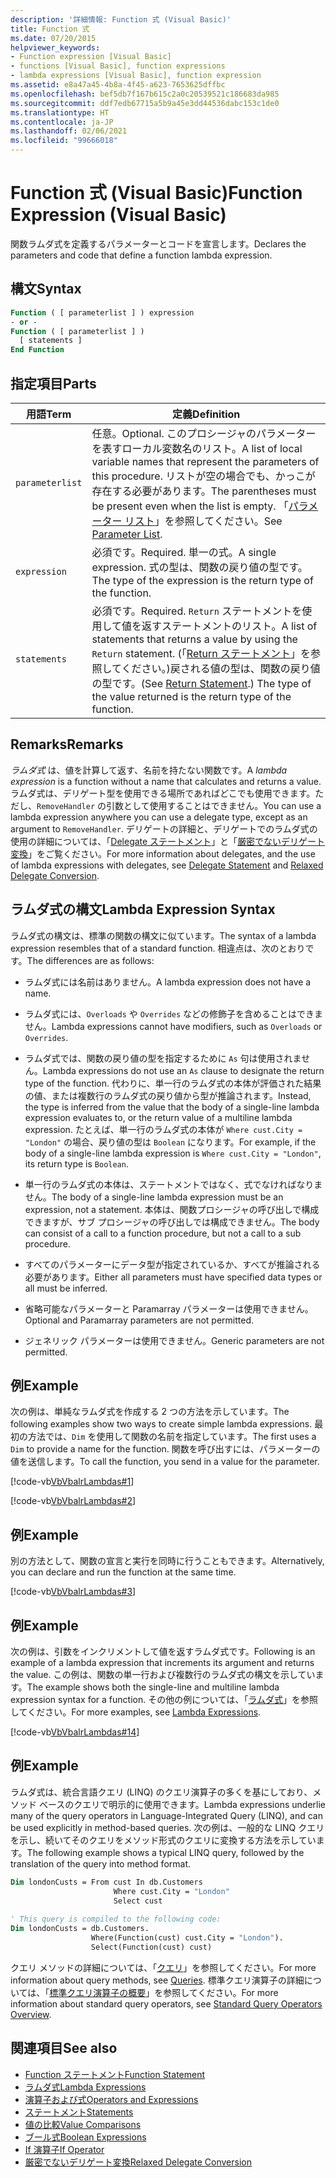 ```yaml
---
description: '詳細情報: Function 式 (Visual Basic)'
title: Function 式
ms.date: 07/20/2015
helpviewer_keywords:
- Function expression [Visual Basic]
- functions [Visual Basic], function expressions
- lambda expressions [Visual Basic], function expression
ms.assetid: e8a47a45-4b8a-4f45-a623-7653625dffbc
ms.openlocfilehash: bef5db7f167b615c2a0c20539521c186683da985
ms.sourcegitcommit: ddf7edb67715a5b9a45e3dd44536dabc153c1de0
ms.translationtype: HT
ms.contentlocale: ja-JP
ms.lasthandoff: 02/06/2021
ms.locfileid: "99666018"
---
```

# <a name="function-expression-visual-basic"></a><span data-ttu-id="18705-103">Function 式 (Visual Basic)</span><span class="sxs-lookup"><span data-stu-id="18705-103">Function Expression (Visual Basic)</span></span>

<span data-ttu-id="18705-104">関数ラムダ式を定義するパラメーターとコードを宣言します。</span><span class="sxs-lookup"><span data-stu-id="18705-104">Declares the parameters and code that define a function lambda expression.</span></span>  
  
## <a name="syntax"></a><span data-ttu-id="18705-105">構文</span><span class="sxs-lookup"><span data-stu-id="18705-105">Syntax</span></span>  
  
```vb  
Function ( [ parameterlist ] ) expression  
- or -  
Function ( [ parameterlist ] )  
  [ statements ]  
End Function  
```  
  
## <a name="parts"></a><span data-ttu-id="18705-106">指定項目</span><span class="sxs-lookup"><span data-stu-id="18705-106">Parts</span></span>  
  
|<span data-ttu-id="18705-107">用語</span><span class="sxs-lookup"><span data-stu-id="18705-107">Term</span></span>|<span data-ttu-id="18705-108">定義</span><span class="sxs-lookup"><span data-stu-id="18705-108">Definition</span></span>|  
|---|---|  
|`parameterlist`|<span data-ttu-id="18705-109">任意。</span><span class="sxs-lookup"><span data-stu-id="18705-109">Optional.</span></span> <span data-ttu-id="18705-110">このプロシージャのパラメーターを表すローカル変数名のリスト。</span><span class="sxs-lookup"><span data-stu-id="18705-110">A list of local variable names that represent the parameters of this procedure.</span></span> <span data-ttu-id="18705-111">リストが空の場合でも、かっこが存在する必要があります。</span><span class="sxs-lookup"><span data-stu-id="18705-111">The parentheses must be present even when the list is empty.</span></span> <span data-ttu-id="18705-112">「[パラメーター リスト](../statements/parameter-list.md)」を参照してください。</span><span class="sxs-lookup"><span data-stu-id="18705-112">See [Parameter List](../statements/parameter-list.md).</span></span>|  
|`expression`|<span data-ttu-id="18705-113">必須です。</span><span class="sxs-lookup"><span data-stu-id="18705-113">Required.</span></span> <span data-ttu-id="18705-114">単一の式。</span><span class="sxs-lookup"><span data-stu-id="18705-114">A single expression.</span></span> <span data-ttu-id="18705-115">式の型は、関数の戻り値の型です。</span><span class="sxs-lookup"><span data-stu-id="18705-115">The type of the expression is the return type of the function.</span></span>|  
|`statements`|<span data-ttu-id="18705-116">必須です。</span><span class="sxs-lookup"><span data-stu-id="18705-116">Required.</span></span> <span data-ttu-id="18705-117">`Return` ステートメントを使用して値を返すステートメントのリスト。</span><span class="sxs-lookup"><span data-stu-id="18705-117">A list of statements that returns a value by using the `Return` statement.</span></span> <span data-ttu-id="18705-118">(「[Return ステートメント](../statements/return-statement.md)」を参照してください。)戻される値の型は、関数の戻り値の型です。</span><span class="sxs-lookup"><span data-stu-id="18705-118">(See [Return Statement](../statements/return-statement.md).) The type of the value returned is the return type of the function.</span></span>|  
  
## <a name="remarks"></a><span data-ttu-id="18705-119">Remarks</span><span class="sxs-lookup"><span data-stu-id="18705-119">Remarks</span></span>  

 <span data-ttu-id="18705-120">*ラムダ式* は、値を計算して返す、名前を持たない関数です。</span><span class="sxs-lookup"><span data-stu-id="18705-120">A *lambda expression* is a function without a name that calculates and returns a value.</span></span> <span data-ttu-id="18705-121">ラムダ式は、デリゲート型を使用できる場所であればどこでも使用できます。ただし、`RemoveHandler` の引数として使用することはできません。</span><span class="sxs-lookup"><span data-stu-id="18705-121">You can use a lambda expression anywhere you can use a delegate type, except as an argument to `RemoveHandler`.</span></span> <span data-ttu-id="18705-122">デリゲートの詳細と、デリゲートでのラムダ式の使用の詳細については、「[Delegate ステートメント](../statements/delegate-statement.md)」と「[厳密でないデリゲート変換](../../programming-guide/language-features/delegates/relaxed-delegate-conversion.md)」をご覧ください。</span><span class="sxs-lookup"><span data-stu-id="18705-122">For more information about delegates, and the use of lambda expressions with delegates, see [Delegate Statement](../statements/delegate-statement.md) and [Relaxed Delegate Conversion](../../programming-guide/language-features/delegates/relaxed-delegate-conversion.md).</span></span>  
  
## <a name="lambda-expression-syntax"></a><span data-ttu-id="18705-123">ラムダ式の構文</span><span class="sxs-lookup"><span data-stu-id="18705-123">Lambda Expression Syntax</span></span>  

 <span data-ttu-id="18705-124">ラムダ式の構文は、標準の関数の構文に似ています。</span><span class="sxs-lookup"><span data-stu-id="18705-124">The syntax of a lambda expression resembles that of a standard function.</span></span> <span data-ttu-id="18705-125">相違点は、次のとおりです。</span><span class="sxs-lookup"><span data-stu-id="18705-125">The differences are as follows:</span></span>  
  
- <span data-ttu-id="18705-126">ラムダ式には名前はありません。</span><span class="sxs-lookup"><span data-stu-id="18705-126">A lambda expression does not have a name.</span></span>  
  
- <span data-ttu-id="18705-127">ラムダ式には、`Overloads` や `Overrides` などの修飾子を含めることはできません。</span><span class="sxs-lookup"><span data-stu-id="18705-127">Lambda expressions cannot have modifiers, such as `Overloads` or `Overrides`.</span></span>  
  
- <span data-ttu-id="18705-128">ラムダ式では、関数の戻り値の型を指定するために `As` 句は使用されません。</span><span class="sxs-lookup"><span data-stu-id="18705-128">Lambda expressions do not use an `As` clause to designate the return type of the function.</span></span> <span data-ttu-id="18705-129">代わりに、単一行のラムダ式の本体が評価された結果の値、または複数行のラムダ式の戻り値から型が推論されます。</span><span class="sxs-lookup"><span data-stu-id="18705-129">Instead, the type is inferred from the value that the body of a single-line lambda expression evaluates to, or the return value of a multiline lambda expression.</span></span> <span data-ttu-id="18705-130">たとえば、単一行のラムダ式の本体が `Where cust.City = "London"` の場合、戻り値の型は `Boolean` になります。</span><span class="sxs-lookup"><span data-stu-id="18705-130">For example, if the body of a single-line lambda expression is `Where cust.City = "London"`, its return type is `Boolean`.</span></span>  
  
- <span data-ttu-id="18705-131">単一行のラムダ式の本体は、ステートメントではなく、式でなければなりません。</span><span class="sxs-lookup"><span data-stu-id="18705-131">The body of a single-line lambda expression must be an expression, not a statement.</span></span> <span data-ttu-id="18705-132">本体は、関数プロシージャの呼び出しで構成できますが、サブ プロシージャの呼び出しでは構成できません。</span><span class="sxs-lookup"><span data-stu-id="18705-132">The body can consist of a call to a function procedure, but not a call to a sub procedure.</span></span>  
  
- <span data-ttu-id="18705-133">すべてのパラメーターにデータ型が指定されているか、すべてが推論される必要があります。</span><span class="sxs-lookup"><span data-stu-id="18705-133">Either all parameters must have specified data types or all must be inferred.</span></span>  
  
- <span data-ttu-id="18705-134">省略可能なパラメーターと Paramarray パラメーターは使用できません。</span><span class="sxs-lookup"><span data-stu-id="18705-134">Optional and Paramarray parameters are not permitted.</span></span>  
  
- <span data-ttu-id="18705-135">ジェネリック パラメーターは使用できません。</span><span class="sxs-lookup"><span data-stu-id="18705-135">Generic parameters are not permitted.</span></span>  
  
## <a name="example"></a><span data-ttu-id="18705-136">例</span><span class="sxs-lookup"><span data-stu-id="18705-136">Example</span></span>  

 <span data-ttu-id="18705-137">次の例は、単純なラムダ式を作成する 2 つの方法を示しています。</span><span class="sxs-lookup"><span data-stu-id="18705-137">The following examples show two ways to create simple lambda expressions.</span></span> <span data-ttu-id="18705-138">最初の方法では、`Dim` を使用して関数の名前を指定しています。</span><span class="sxs-lookup"><span data-stu-id="18705-138">The first uses a `Dim` to provide a name for the function.</span></span> <span data-ttu-id="18705-139">関数を呼び出すには、パラメーターの値を送信します。</span><span class="sxs-lookup"><span data-stu-id="18705-139">To call the function, you send in a value for the parameter.</span></span>  
  
 [!code-vb[VbVbalrLambdas#1](~/samples/snippets/visualbasic/VS_Snippets_VBCSharp/VbVbalrLambdas/VB/Class1.vb#1)]  
  
 [!code-vb[VbVbalrLambdas#2](~/samples/snippets/visualbasic/VS_Snippets_VBCSharp/VbVbalrLambdas/VB/Class1.vb#2)]  
  
## <a name="example"></a><span data-ttu-id="18705-140">例</span><span class="sxs-lookup"><span data-stu-id="18705-140">Example</span></span>  

 <span data-ttu-id="18705-141">別の方法として、関数の宣言と実行を同時に行うこともできます。</span><span class="sxs-lookup"><span data-stu-id="18705-141">Alternatively, you can declare and run the function at the same time.</span></span>  
  
 [!code-vb[VbVbalrLambdas#3](~/samples/snippets/visualbasic/VS_Snippets_VBCSharp/VbVbalrLambdas/VB/Class1.vb#3)]  
  
## <a name="example"></a><span data-ttu-id="18705-142">例</span><span class="sxs-lookup"><span data-stu-id="18705-142">Example</span></span>  

 <span data-ttu-id="18705-143">次の例は、引数をインクリメントして値を返すラムダ式です。</span><span class="sxs-lookup"><span data-stu-id="18705-143">Following is an example of a lambda expression that increments its argument and returns the value.</span></span> <span data-ttu-id="18705-144">この例は、関数の単一行および複数行のラムダ式の構文を示しています。</span><span class="sxs-lookup"><span data-stu-id="18705-144">The example shows both the single-line and multiline lambda expression syntax for a function.</span></span> <span data-ttu-id="18705-145">その他の例については、「[ラムダ式](../../programming-guide/language-features/procedures/lambda-expressions.md)」を参照してください。</span><span class="sxs-lookup"><span data-stu-id="18705-145">For more examples, see [Lambda Expressions](../../programming-guide/language-features/procedures/lambda-expressions.md).</span></span>  
  
 [!code-vb[VbVbalrLambdas#14](~/samples/snippets/visualbasic/VS_Snippets_VBCSharp/VbVbalrLambdas/VB/Class1.vb#14)]  
  
## <a name="example"></a><span data-ttu-id="18705-146">例</span><span class="sxs-lookup"><span data-stu-id="18705-146">Example</span></span>  

 <span data-ttu-id="18705-147">ラムダ式は、統合言語クエリ (LINQ) のクエリ演算子の多くを基にしており、メソッド ベースのクエリで明示的に使用できます。</span><span class="sxs-lookup"><span data-stu-id="18705-147">Lambda expressions underlie many of the query operators in Language-Integrated Query (LINQ), and can be used explicitly in method-based queries.</span></span> <span data-ttu-id="18705-148">次の例は、一般的な LINQ クエリを示し、続いてそのクエリをメソッド形式のクエリに変換する方法を示しています。</span><span class="sxs-lookup"><span data-stu-id="18705-148">The following example shows a typical LINQ query, followed by the translation of the query into method format.</span></span>  
  
```vb  
Dim londonCusts = From cust In db.Customers  
                       Where cust.City = "London"  
                       Select cust  
  
' This query is compiled to the following code:  
Dim londonCusts = db.Customers.  
                  Where(Function(cust) cust.City = "London").  
                  Select(Function(cust) cust)  
```  
  
 <span data-ttu-id="18705-149">クエリ メソッドの詳細については、「[クエリ](../queries/index.md)」を参照してください。</span><span class="sxs-lookup"><span data-stu-id="18705-149">For more information about query methods, see [Queries](../queries/index.md).</span></span> <span data-ttu-id="18705-150">標準クエリ演算子の詳細については、「[標準クエリ演算子の概要](../../programming-guide/concepts/linq/standard-query-operators-overview.md)」を参照してください。</span><span class="sxs-lookup"><span data-stu-id="18705-150">For more information about standard query operators, see [Standard Query Operators Overview](../../programming-guide/concepts/linq/standard-query-operators-overview.md).</span></span>  
  
## <a name="see-also"></a><span data-ttu-id="18705-151">関連項目</span><span class="sxs-lookup"><span data-stu-id="18705-151">See also</span></span>

- [<span data-ttu-id="18705-152">Function ステートメント</span><span class="sxs-lookup"><span data-stu-id="18705-152">Function Statement</span></span>](../statements/function-statement.md)
- [<span data-ttu-id="18705-153">ラムダ式</span><span class="sxs-lookup"><span data-stu-id="18705-153">Lambda Expressions</span></span>](../../programming-guide/language-features/procedures/lambda-expressions.md)
- [<span data-ttu-id="18705-154">演算子および式</span><span class="sxs-lookup"><span data-stu-id="18705-154">Operators and Expressions</span></span>](../../programming-guide/language-features/operators-and-expressions/index.md)
- [<span data-ttu-id="18705-155">ステートメント</span><span class="sxs-lookup"><span data-stu-id="18705-155">Statements</span></span>](../../programming-guide/language-features/statements.md)
- [<span data-ttu-id="18705-156">値の比較</span><span class="sxs-lookup"><span data-stu-id="18705-156">Value Comparisons</span></span>](../../programming-guide/language-features/operators-and-expressions/value-comparisons.md)
- [<span data-ttu-id="18705-157">ブール式</span><span class="sxs-lookup"><span data-stu-id="18705-157">Boolean Expressions</span></span>](../../programming-guide/language-features/operators-and-expressions/boolean-expressions.md)
- [<span data-ttu-id="18705-158">If 演算子</span><span class="sxs-lookup"><span data-stu-id="18705-158">If Operator</span></span>](if-operator.md)
- [<span data-ttu-id="18705-159">厳密でないデリゲート変換</span><span class="sxs-lookup"><span data-stu-id="18705-159">Relaxed Delegate Conversion</span></span>](../../programming-guide/language-features/delegates/relaxed-delegate-conversion.md)
